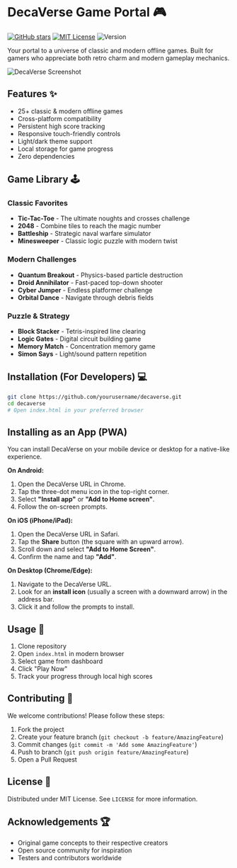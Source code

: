 # DecaVerse Game Portal 🎮

[![GitHub stars](https://img.shields.io/github/stars/yourusername/decaverse.svg?style=social)](https://github.com/yourusername/decaverse)
[![MIT License](https://img.shields.io/badge/license-MIT-blue.svg)](https://opensource.org/licenses/MIT)
![Version](https://img.shields.io/badge/version-1.0.0-green.svg)

Your portal to a universe of classic and modern offline games. Built for gamers who appreciate both retro charm and modern gameplay mechanics.

![DecaVerse Screenshot](https://d41chssnpqdne.cloudfront.net/user_upload_by_module/chat_bot/files/48776705/LpEmJFVjN2HJc0HT.png?Expires=1753251597&Signature=p9cKis8wpquyZc0i8ru7tARnApJKfOwgMlJfZDdCu8rbcoIcrh50nglXIplOkYWbjgy73Jh6knlfRajN~CT6Rw2zEJpPPTKMK~CbwfpWjW9TiqO47It3YYhYl2HOBSQEWbODAeMkXzbKBfDsXn33s42mot2ROifAkHRGF2VGxSVvF8OfWYMqzk3IJYerJJZLDzV9JZStQS2RAvJbhlrSSbuCl6JzoTD55NFZXLdo6qAEmW0p-z1d6kGam4a~r-paiZ17098nTp4Ujei4aawG4C58zXB0wuzARHX9IE3bVa8nutHZf5n1YCbd5T9QCUXueGqRjaHY3TqDE2fJu6vutg__&Key-Pair-Id=K3USGZIKWMDCSX)

## Features ✨
- 25+ classic & modern offline games
- Cross-platform compatibility
- Persistent high score tracking
- Responsive touch-friendly controls
- Light/dark theme support
- Local storage for game progress
- Zero dependencies

## Game Library 🕹️
### Classic Favorites
- **Tic-Tac-Toe** - The ultimate noughts and crosses challenge
- **2048** - Combine tiles to reach the magic number
- **Battleship** - Strategic naval warfare simulator
- **Minesweeper** - Classic logic puzzle with modern twist

### Modern Challenges
- **Quantum Breakout** - Physics-based particle destruction
- **Droid Annihilator** - Fast-paced top-down shooter
- **Cyber Jumper** - Endless platformer challenge
- **Orbital Dance** - Navigate through debris fields

### Puzzle & Strategy
- **Block Stacker** - Tetris-inspired line clearing
- **Logic Gates** - Digital circuit building game
- **Memory Match** - Concentration memory game
- **Simon Says** - Light/sound pattern repetition

## Installation (For Developers) 💻
```bash
git clone https://github.com/yourusername/decaverse.git
cd decaverse
# Open index.html in your preferred browser
```

## Installing as an App (PWA)

You can install DecaVerse on your mobile device or desktop for a native-like experience.

**On Android:**
1.  Open the DecaVerse URL in Chrome.
2.  Tap the three-dot menu icon in the top-right corner.
3.  Select **"Install app"** or **"Add to Home screen"**.
4.  Follow the on-screen prompts.

**On iOS (iPhone/iPad):**
1.  Open the DecaVerse URL in Safari.
2.  Tap the **Share** button (the square with an upward arrow).
3.  Scroll down and select **"Add to Home Screen"**.
4.  Confirm the name and tap **"Add"**.

**On Desktop (Chrome/Edge):**
1.  Navigate to the DecaVerse URL.
2.  Look for an **install icon** (usually a screen with a downward arrow) in the address bar.
3.  Click it and follow the prompts to install.

## Usage 🚀
1. Clone repository
2. Open `index.html` in modern browser
3. Select game from dashboard
4. Click "Play Now" 
5. Track your progress through local high scores

## Contributing 🤝
We welcome contributions! Please follow these steps:
1. Fork the project
2. Create your feature branch (`git checkout -b feature/AmazingFeature`)
3. Commit changes (`git commit -m 'Add some AmazingFeature'`)
4. Push to branch (`git push origin feature/AmazingFeature`)
5. Open a Pull Request

## License 📄
Distributed under MIT License. See `LICENSE` for more information.

## Acknowledgements 🏆
- Original game concepts to their respective creators
- Open source community for inspiration
- Testers and contributors worldwide
